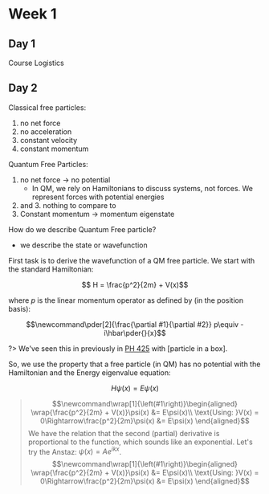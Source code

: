 # Week 1

## Day 1

Course Logistics

## Day 2

Classical free particles:

1. no net force
2. no acceleration
3. constant velocity
4. constant momentum

Quantum Free Particles:

1. no net force $\rightarrow$ no potential
    - In QM, we rely on Hamiltonians to discuss systems, not forces. We represent forces with potential energies
2. and 3. nothing to compare to
4. Constant momentum $\rightarrow$ momentum eigenstate

How do we describe Quantum Free particle?
  - we describe the state or wavefunction

First task is to derive the wavefunction of a QM free particle. We start with the standard Hamiltonian:

$$ H = \frac{p^2}{2m} + V(x)$$

where $p$ is the linear momentum operator as defined by (in the position basis):

$$\newcommand\pder[2]{\frac{\partial #1}{\partial #2}} p\equiv -i\hbar\pder{}{x}$$

?> We've seen this in previously in [PH 425](/courses/PH425.md) with [particle in a box].

So, we use the property that a free particle (in QM) has no potential with the Hamiltonian and the Energy eigenvalue equation:

$$H \psi(x) = E\psi(x)$$

>$$\newcommand\wrap[1]{\left(#1\right)}\begin{aligned}
\wrap{\frac{p^2}{2m} + V(x)}\psi(x) &= E\psi(x)\\
\text{Using: }V(x) = 0\Rightarrow\frac{p^2}{2m}\psi(x) &= E\psi(x)
\end{aligned}$$
> We have the relation that the second (partial) derivative is proportional to the function, which sounds like an exponential. Let's try the Anstaz: $\psi(x) = Ae^{ikx}$. $$\newcommand\wrap[1]{\left(#1\right)}\begin{aligned}
\wrap{\frac{p^2}{2m} + V(x)}\psi(x) &= E\psi(x)\\
\text{Using: }V(x) = 0\Rightarrow\frac{p^2}{2m}\psi(x) &= E\psi(x)
\end{aligned}$$
